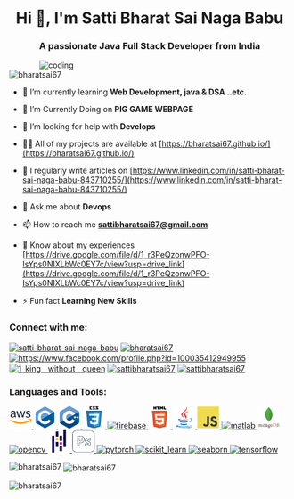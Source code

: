 <h1 align="center">Hi 👋, I'm Satti Bharat Sai Naga Babu</h1>
<h3 align="center">A passionate Java Full Stack Developer from India</h3>

<img align="right" alt="coding" width="450" src="https://github.com/BharatSai67/Bharat-Sai/assets/145697839/3a3155a8-f5c1-47a6-8879-459bffece3eb.gif">

<p align="left"> <img src="https://komarev.com/ghpvc/?username=bharatsai67&label=Profile%20views&color=0e75b6&style=flat" alt="bharatsai67" /> </p>

- 🌱 I’m currently learning **Web Development, java & DSA ..etc.**

- 👯 I’m Currently Doing on **PIG GAME WEBPAGE**

- 🤝 I’m looking for help with **Develops**

- 👨‍💻 All of my projects are available at [https://bharatsai67.github.io/](https://bharatsai67.github.io/)

- 📝 I regularly write articles on [https://www.linkedin.com/in/satti-bharat-sai-naga-babu-843710255/](https://www.linkedin.com/in/satti-bharat-sai-naga-babu-843710255/)

- 💬 Ask me about **Devops**

- 📫 How to reach me **sattibharatsai67@gmail.com**

- 📄 Know about my experiences [https://drive.google.com/file/d/1_r3PeQzonwPFO-IsYps0NIXLbWc0EY7c/view?usp=drive_link](https://drive.google.com/file/d/1_r3PeQzonwPFO-IsYps0NIXLbWc0EY7c/view?usp=drive_link)

- ⚡ Fun fact **Learning New Skills**

<h3 align="left">Connect with me:</h3>
<p align="left">
<a href="https://linkedin.com/in/satti-bharat-sai-naga-babu" target="blank"><img align="center" src="https://raw.githubusercontent.com/rahuldkjain/github-profile-readme-generator/master/src/images/icons/Social/linked-in-alt.svg" alt="satti-bharat-sai-naga-babu" height="30" width="40" /></a>
<a href="https://kaggle.com/bharatsai67" target="blank"><img align="center" src="https://raw.githubusercontent.com/rahuldkjain/github-profile-readme-generator/master/src/images/icons/Social/kaggle.svg" alt="bharatsai67" height="30" width="40" /></a>
<a href="https://fb.com/https://www.facebook.com/profile.php?id=100035412949955" target="blank"><img align="center" src="https://raw.githubusercontent.com/rahuldkjain/github-profile-readme-generator/master/src/images/icons/Social/facebook.svg" alt="https://www.facebook.com/profile.php?id=100035412949955" height="30" width="40" /></a>
<a href="https://instagram.com/1_king__without__queen" target="blank"><img align="center" src="https://raw.githubusercontent.com/rahuldkjain/github-profile-readme-generator/master/src/images/icons/Social/instagram.svg" alt="1_king__without__queen" height="30" width="40" /></a>
<a href="https://www.hackerrank.com/sattibharatsai67" target="blank"><img align="center" src="https://raw.githubusercontent.com/rahuldkjain/github-profile-readme-generator/master/src/images/icons/Social/hackerrank.svg" alt="sattibharatsai67" height="30" width="40" /></a>
<a href="https://www.leetcode.com/sattibharatsai67" target="blank"><img align="center" src="https://raw.githubusercontent.com/rahuldkjain/github-profile-readme-generator/master/src/images/icons/Social/leet-code.svg" alt="sattibharatsai67" height="30" width="40" /></a>
</p>

<h3 align="left">Languages and Tools:</h3>
<p align="left"> <a href="https://aws.amazon.com" target="_blank" rel="noreferrer"> <img src="https://raw.githubusercontent.com/devicons/devicon/master/icons/amazonwebservices/amazonwebservices-original-wordmark.svg" alt="aws" width="40" height="40"/> </a> <a href="https://www.cprogramming.com/" target="_blank" rel="noreferrer"> <img src="https://raw.githubusercontent.com/devicons/devicon/master/icons/c/c-original.svg" alt="c" width="40" height="40"/> </a> <a href="https://www.w3schools.com/cpp/" target="_blank" rel="noreferrer"> <img src="https://raw.githubusercontent.com/devicons/devicon/master/icons/cplusplus/cplusplus-original.svg" alt="cplusplus" width="40" height="40"/> </a> <a href="https://www.w3schools.com/css/" target="_blank" rel="noreferrer"> <img src="https://raw.githubusercontent.com/devicons/devicon/master/icons/css3/css3-original-wordmark.svg" alt="css3" width="40" height="40"/> </a> <a href="https://firebase.google.com/" target="_blank" rel="noreferrer"> <img src="https://www.vectorlogo.zone/logos/firebase/firebase-icon.svg" alt="firebase" width="40" height="40"/> </a> <a href="https://www.w3.org/html/" target="_blank" rel="noreferrer"> <img src="https://raw.githubusercontent.com/devicons/devicon/master/icons/html5/html5-original-wordmark.svg" alt="html5" width="40" height="40"/> </a> <a href="https://www.java.com" target="_blank" rel="noreferrer"> <img src="https://raw.githubusercontent.com/devicons/devicon/master/icons/java/java-original.svg" alt="java" width="40" height="40"/> </a> <a href="https://developer.mozilla.org/en-US/docs/Web/JavaScript" target="_blank" rel="noreferrer"> <img src="https://raw.githubusercontent.com/devicons/devicon/master/icons/javascript/javascript-original.svg" alt="javascript" width="40" height="40"/> </a> <a href="https://www.mathworks.com/" target="_blank" rel="noreferrer"> <img src="https://upload.wikimedia.org/wikipedia/commons/2/21/Matlab_Logo.png" alt="matlab" width="40" height="40"/> </a> <a href="https://www.mongodb.com/" target="_blank" rel="noreferrer"> <img src="https://raw.githubusercontent.com/devicons/devicon/master/icons/mongodb/mongodb-original-wordmark.svg" alt="mongodb" width="40" height="40"/> </a> <a href="https://opencv.org/" target="_blank" rel="noreferrer"> <img src="https://www.vectorlogo.zone/logos/opencv/opencv-icon.svg" alt="opencv" width="40" height="40"/> </a> <a href="https://pandas.pydata.org/" target="_blank" rel="noreferrer"> <img src="https://raw.githubusercontent.com/devicons/devicon/2ae2a900d2f041da66e950e4d48052658d850630/icons/pandas/pandas-original.svg" alt="pandas" width="40" height="40"/> </a> <a href="https://www.photoshop.com/en" target="_blank" rel="noreferrer"> <img src="https://raw.githubusercontent.com/devicons/devicon/master/icons/photoshop/photoshop-line.svg" alt="photoshop" width="40" height="40"/> </a> <a href="https://pytorch.org/" target="_blank" rel="noreferrer"> <img src="https://www.vectorlogo.zone/logos/pytorch/pytorch-icon.svg" alt="pytorch" width="40" height="40"/> </a> <a href="https://scikit-learn.org/" target="_blank" rel="noreferrer"> <img src="https://upload.wikimedia.org/wikipedia/commons/0/05/Scikit_learn_logo_small.svg" alt="scikit_learn" width="40" height="40"/> </a> <a href="https://seaborn.pydata.org/" target="_blank" rel="noreferrer"> <img src="https://seaborn.pydata.org/_images/logo-mark-lightbg.svg" alt="seaborn" width="40" height="40"/> </a> <a href="https://www.tensorflow.org" target="_blank" rel="noreferrer"> <img src="https://www.vectorlogo.zone/logos/tensorflow/tensorflow-icon.svg" alt="tensorflow" width="40" height="40"/> </a> </p>

<p><img align="left" src="https://github-readme-stats.vercel.app/api/top-langs?username=bharatsai67&show_icons=true&locale=en&layout=compact" alt="bharatsai67" /></p>

<p>&nbsp;<img align="center" src="https://github-readme-stats.vercel.app/api?username=bharatsai67&show_icons=true&locale=en" alt="bharatsai67" /></p>

<p><img align="center" src="https://github-readme-streak-stats.herokuapp.com/?user=bharatsai67&" alt="bharatsai67" /></p>
